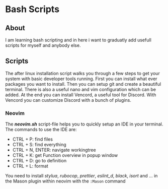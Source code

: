 # Bash Scripts

## About

I am learning bash scripting and in here i want to graduatly add usefull scripts for myself and anybody else.

## Scripts

The after linux installation script walks you through a few steps to get your system with basic developer tools running.
First you can install what ever packages you want to install. Then you can setup git and create a beautiful terminal.
There is also a useful nano and vim configuration which can be added. At the end you can install Vencord, a useful tool for Discord.
With Vencord you can customize Discord with a bunch of plugins.

### Neovim

The ***neovim.sh*** script-file helps you to quickly setup an IDE in your terminal.
The commands to use the IDE are:

* CTRL + P: find files
* CTRL + S: find everything
* CTRL + N, ENTER: navigate workingtree
* CTRL + K: get Function overview in popup window
* CTRL + D: go to definition
* CTRL + L: format

You need to install *stylua*, *rubocop*, *prettier*, *eslint_d*, *black*, *isort* and ... in the Mason plugin within neovim with the ```:Mason``` command
